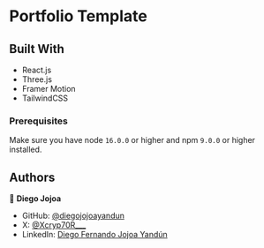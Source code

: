# Portfolio Template

## Built With

- React.js
- Three.js
- Framer Motion
- TailwindCSS

### Prerequisites

Make sure you have node `16.0.0` or higher and npm `9.0.0` or higher installed.

## Authors

👤 **Diego Jojoa**

- GitHub: [@diegojojoayandun](https://github.com/diegojojoayandun)
- X: [@Xcryp70R\_\_\_](https://x.com/Xcryp70R___)
- LinkedIn: [Diego Fernando Jojoa Yandún](https://www.linkedin.com/in/diego-fernando-jojoa-yandun/)
